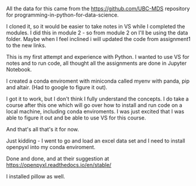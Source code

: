 All the data for this came from the https://github.com/UBC-MDS repository for programming-in-python-for-data-science.

I cloned it, so it would be easier to take notes in VS while I completed the modules. I did this in module 2 - so from module 2 on I'll be using the data folder. Maybe when I feel inclined i will updated the code from assignment1 to the new links.

This is my first attempt and experience with Python. I wanted to use VS for notes and to run code, all thought all the assignments are done in Jupyter Notebook.

I created a conda enviroment with miniconda called myenv with panda, pip and altair. (Had to google to figure it out).

I got it to work, but I don't think I fully understand the concepts. I do take a course after this one which will go over how to install and run code on a local machine, including conda enviroments. I was just excited that I was able to figure it out and be able to use VS for this course.

And that's all that's it for now.

Just kidding - I went to go and load an excel data set and I need to install openpyxl into my conda enviroment.

Done and done, and at their suggestion at https://openpyxl.readthedocs.io/en/stable/

I installed pillow as well.
